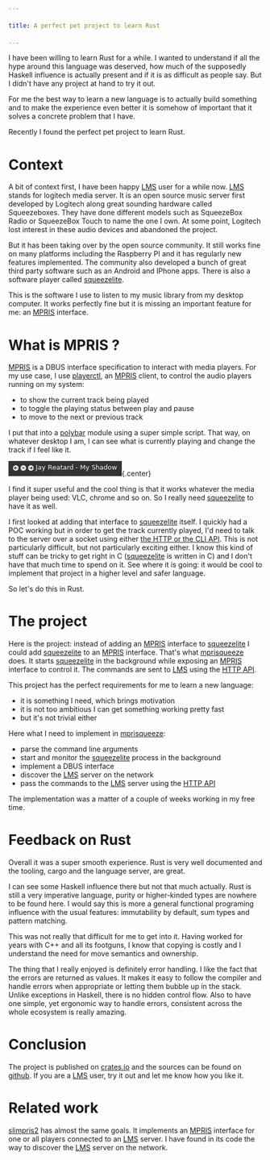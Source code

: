```yaml
---

title: A perfect pet project to learn Rust

---
```


I have been willing to learn Rust for a while. I wanted to understand if all 
the hype around this language was deserved, how much of the supposedly Haskell 
influence is actually present and if it is as difficult as people say. But I 
didn't have any project at hand to try it out.

For me the best way to learn a new language is to actually build something and 
to make the experience even better it is somehow of important that it solves a 
concrete problem that I have.

Recently I found the perfect pet project to learn Rust.

# Context

A bit of context first, I have been happy [LMS] user for a while now. [LMS] 
stands for logitech media server. It is an open source music server first 
developed by Logitech along great sounding hardware called Squeezeboxes. They 
have done different models such as SqueezeBox Radio or SqueezeBox Touch to name 
the one I own. At some point, Logitech lost interest in these audio devices and 
abandoned the project.

But it has been taking over by the open source community. It still works fine 
on many platforms including the Raspberry PI and it has regularly new features 
implemented. The community also developed a bunch of great third party software 
such as an Android and IPhone apps. There is also a software player called 
[squeezelite].

This is the software I use to listen to my music library from my desktop 
computer. It works perfectly fine but it is missing an important feature for 
me: an [MPRIS] interface.

# What is MPRIS ?

[MPRIS] is a DBUS interface specification to interact with media players. For 
my use case, I use [playerctl], an [MPRIS] client, to control the audio players 
running on my system:

- to show the current track being played
- to toggle the playing status between play and pause
- to move to the next or previous track

I put that into a [polybar] module using a super simple script. That way, on 
whatever desktop I am, I can see what is currently playing and change the track 
if I feel like it.

![](/images/polybar.png){.center}

I find it super useful and the cool thing is that it works whatever the media 
player being used: VLC, chrome and so on. So I really need [squeezelite] to 
have it as well.

I first looked at adding that interface to [squeezelite] itself. I quickly had 
a POC working but in order to get the track currently played, I'd need to talk 
to the server over a socket using either [the HTTP or the CLI API][API]. This 
is not particularly difficult, but not particularly exciting either. I know 
this kind of stuff can be tricky to get right in C ([squeezelite] is written in 
C) and I don't have that much time to spend on it. See where it is going: it 
would be cool to implement that project in a higher level and safer language.

So let's do this in Rust.

# The project

Here is the project: instead of adding an [MPRIS] interface to [squeezelite] I 
could add [squeezelite] to an [MPRIS] interface. That's what [mprisqueeze] 
does. It starts [squeezelite] in the background while exposing an [MPRIS] 
interface to control it. The commands are sent to [LMS] using the [HTTP 
API][API].

This project has the perfect requirements for me to learn a new language:

- it is something I need, which brings motivation
- it is not too ambitious I can get something working pretty fast
- but it's not trivial either

Here what I need to implement in [mprisqueeze]:

- parse the command line arguments
- start and monitor the [squeezelite] process in the background
- implement a DBUS interface
- discover the [LMS] server on the network
- pass the commands to the [LMS] server using the [HTTP API][API]

The implementation was a matter of a couple of weeks working in my free time.

# Feedback on Rust

Overall it was a super smooth experience. Rust is very well documented and the 
tooling, cargo and the language server, are great.

I can see some Haskell influence there but not that much actually. Rust is 
still a very imperative language, purity or higher-kinded types are nowhere to 
be found here. I would say this is more a general functional programing 
influence with the usual features: immutability by default, sum types and 
pattern matching.

This was not really that difficult for me to get into it. Having worked for 
years with C++ and all its footguns, I know that copying is costly and I 
understand the need for move semantics and ownership.

The thing that I really enjoyed is definitely error handling. I like the fact 
that the errors are returned as values. It makes it easy to follow the compiler 
and handle errors when appropriate or letting them bubble up in the stack. 
Unlike exceptions in Haskell, there is no hidden control flow. Also to have one 
simple, yet ergonomic way to handle errors, consistent across the whole 
ecosystem is really amazing.

# Conclusion

The project is published on [crates.io] and the sources can be found on 
[github][mprisqueeze]. If you are a [LMS] user, try it out and let me know how 
you like it.

# Related work

[slimpris2] has almost the same goals. It implements an [MPRIS] interface for 
one or all players connected to an [LMS] server. I have found in its code the 
way to discover the [LMS] server on the network.

[API]: https://raw.githack.com/Logitech/slimserver/public/8.0/HTML/EN/html/docs/cli-api.html
[LMS]: https://github.com/Logitech/slimserver
[MPRIS]: https://specifications.freedesktop.org/mpris-spec/latest/
[crates.io]: https://crates.io/crates/mprisqueeze
[mprisqueeze]: https://github.com/jecaro/mprisqueeze
[playerctl]: https://github.com/altdesktop/playerctl
[polybar]: https://github.com/polybar/polybar
[slimpris2]: https://github.com/mavit/slimpris2
[squeezelite]: https://github.com/ralph-irving/squeezelite

